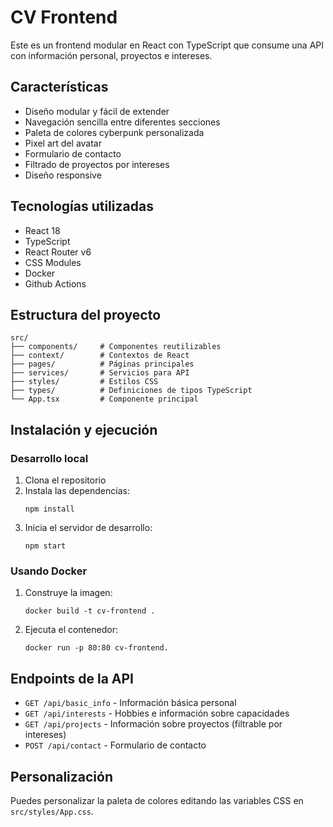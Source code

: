 # CV Frontend

Este es un frontend modular en React con TypeScript que consume una API con información personal, proyectos e intereses.

## Características

- Diseño modular y fácil de extender
- Navegación sencilla entre diferentes secciones
- Paleta de colores cyberpunk personalizada
- Pixel art del avatar
- Formulario de contacto
- Filtrado de proyectos por intereses
- Diseño responsive

## Tecnologías utilizadas

- React 18
- TypeScript
- React Router v6
- CSS Modules
- Docker
- Github Actions

## Estructura del proyecto

```
src/
├── components/     # Componentes reutilizables
├── context/        # Contextos de React
├── pages/          # Páginas principales
├── services/       # Servicios para API
├── styles/         # Estilos CSS
├── types/          # Definiciones de tipos TypeScript
└── App.tsx         # Componente principal
```

## Instalación y ejecución

### Desarrollo local

1. Clona el repositorio
2. Instala las dependencias:
   ```
   npm install
   ```
3. Inicia el servidor de desarrollo:
   ```
   npm start
   ```

### Usando Docker

1. Construye la imagen:
   ```
   docker build -t cv-frontend .
   ```
2. Ejecuta el contenedor:
   ```
   docker run -p 80:80 cv-frontend.
   ```

## Endpoints de la API

- `GET /api/basic_info` - Información básica personal
- `GET /api/interests` - Hobbies e información sobre capacidades
- `GET /api/projects` - Información sobre proyectos (filtrable por intereses)
- `POST /api/contact` - Formulario de contacto

## Personalización

Puedes personalizar la paleta de colores editando las variables CSS en `src/styles/App.css`.

